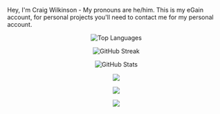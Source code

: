 Hey, I'm Craig Wilkinson - My pronouns are he/him.  This is my eGain account, for personal projects you'll need to contact me for my personal account.

<div align="center">

![Top Languages](https://github-readme-stats.vercel.app/api/top-langs/?username=c-wilkinson&theme=dark)

![GitHub Streak](https://github-readme-streak-stats.herokuapp.com/?user=c-wilkinson&theme=dark&hide_border=true)
  
![GitHub Stats](https://github-readme-stats.vercel.app/api?username=c-wilkinson&count_private=true&include_all_commits=true&show_icons=true&hide=stars,issues,contribs&theme=dark)

<a href="https://twitter.com/SQLCadavre" target="blank"><img align="center" src="https://img.shields.io/twitter/follow/SQLCadavre.svg?style=social"/></a>

<a href="https://www.linkedin.com/in/craigawilkinson" target="blank"><img align="center" src="https://img.shields.io/badge/LinkedIn-blue?style=flat&logo=linkedin&labelColor=blue"/></a>
  
<a href='https://strava.com/athletes/72989925' target="_clean"><img src='https://img.shields.io/badge/Strava-orange?style=flat&logo=strava&labelColor=white'/></a>
</div>
